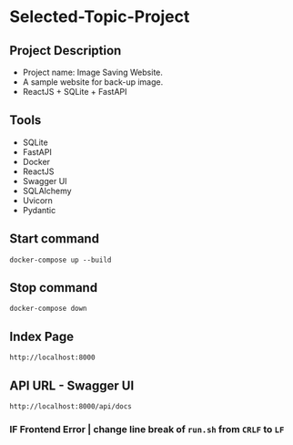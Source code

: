 # Selected-Topic-Project
## Project Description
  - Project name: Image Saving Website.
  - A sample website for back-up image.
  - ReactJS + SQLite + FastAPI
## Tools
  - SQLite
  - FastAPI
  - Docker
  - ReactJS
  - Swagger UI
  - SQLAlchemy
  - Uvicorn
  - Pydantic
## Start command
```
docker-compose up --build
```
## Stop command
```
docker-compose down
```
## Index Page
```
http://localhost:8000
```
## API URL - Swagger UI
```
http://localhost:8000/api/docs
```
### IF Frontend Error | change line break of `run.sh` from `CRLF` to `LF`

